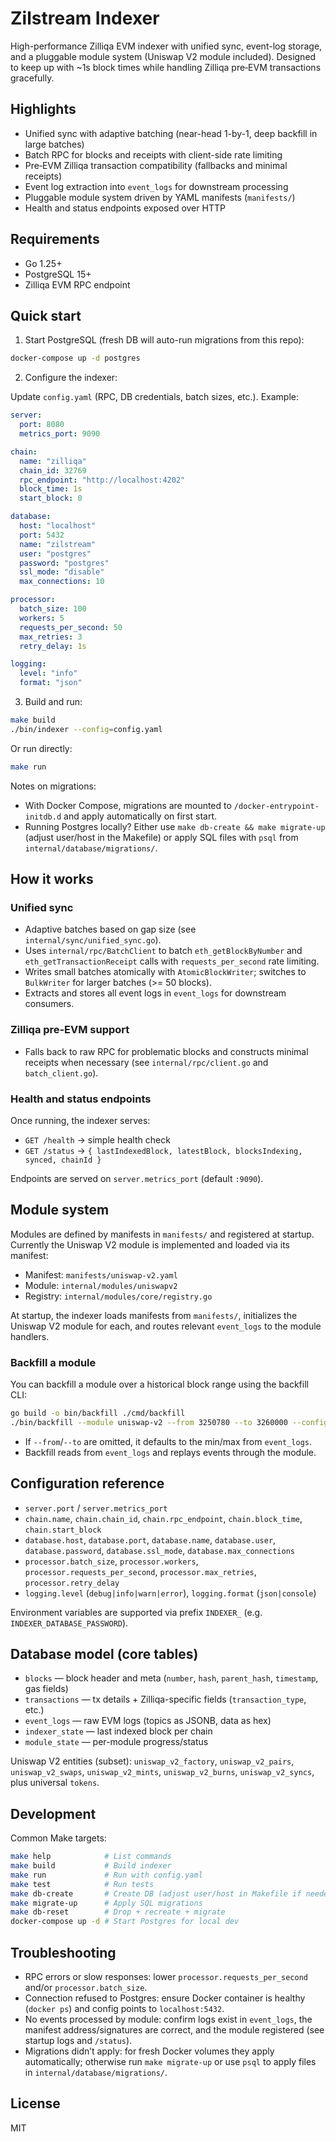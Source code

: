 # Zilstream Indexer

High-performance Zilliqa EVM indexer with unified sync, event-log storage, and a pluggable module system (Uniswap V2 module included). Designed to keep up with ~1s block times while handling Zilliqa pre‑EVM transactions gracefully.

## Highlights

- Unified sync with adaptive batching (near-head 1-by-1, deep backfill in large batches)
- Batch RPC for blocks and receipts with client-side rate limiting
- Pre‑EVM Zilliqa transaction compatibility (fallbacks and minimal receipts)
- Event log extraction into `event_logs` for downstream processing
- Pluggable module system driven by YAML manifests (`manifests/`)
- Health and status endpoints exposed over HTTP

## Requirements

- Go 1.25+
- PostgreSQL 15+
- Zilliqa EVM RPC endpoint

## Quick start

1. Start PostgreSQL (fresh DB will auto-run migrations from this repo):

```bash
docker-compose up -d postgres
```

2. Configure the indexer:

Update `config.yaml` (RPC, DB credentials, batch sizes, etc.). Example:

```yaml
server:
  port: 8080
  metrics_port: 9090

chain:
  name: "zilliqa"
  chain_id: 32769
  rpc_endpoint: "http://localhost:4202"
  block_time: 1s
  start_block: 0

database:
  host: "localhost"
  port: 5432
  name: "zilstream"
  user: "postgres"
  password: "postgres"
  ssl_mode: "disable"
  max_connections: 10

processor:
  batch_size: 100
  workers: 5
  requests_per_second: 50
  max_retries: 3
  retry_delay: 1s

logging:
  level: "info"
  format: "json"
```

3. Build and run:

```bash
make build
./bin/indexer --config=config.yaml
```

Or run directly:

```bash
make run
```

Notes on migrations:

- With Docker Compose, migrations are mounted to `/docker-entrypoint-initdb.d` and apply automatically on first start.
- Running Postgres locally? Either use `make db-create && make migrate-up` (adjust user/host in the Makefile) or apply SQL files with `psql` from `internal/database/migrations/`.

## How it works

### Unified sync

- Adaptive batches based on gap size (see `internal/sync/unified_sync.go`).
- Uses `internal/rpc/BatchClient` to batch `eth_getBlockByNumber` and `eth_getTransactionReceipt` calls with `requests_per_second` rate limiting.
- Writes small batches atomically with `AtomicBlockWriter`; switches to `BulkWriter` for larger batches (>= 50 blocks).
- Extracts and stores all event logs in `event_logs` for downstream consumers.

### Zilliqa pre‑EVM support

- Falls back to raw RPC for problematic blocks and constructs minimal receipts when necessary (see `internal/rpc/client.go` and `batch_client.go`).

### Health and status endpoints

Once running, the indexer serves:

- `GET /health` → simple health check
- `GET /status` → `{ lastIndexedBlock, latestBlock, blocksIndexing, synced, chainId }`

Endpoints are served on `server.metrics_port` (default `:9090`).

## Module system

Modules are defined by manifests in `manifests/` and registered at startup. Currently the Uniswap V2 module is implemented and loaded via its manifest:

- Manifest: `manifests/uniswap-v2.yaml`
- Module: `internal/modules/uniswapv2`
- Registry: `internal/modules/core/registry.go`

At startup, the indexer loads manifests from `manifests/`, initializes the Uniswap V2 module for each, and routes relevant `event_logs` to the module handlers.

### Backfill a module

You can backfill a module over a historical block range using the backfill CLI:

```bash
go build -o bin/backfill ./cmd/backfill
./bin/backfill --module uniswap-v2 --from 3250780 --to 3260000 --config=config.yaml
```

- If `--from`/`--to` are omitted, it defaults to the min/max from `event_logs`.
- Backfill reads from `event_logs` and replays events through the module.

## Configuration reference

- `server.port` / `server.metrics_port`
- `chain.name`, `chain.chain_id`, `chain.rpc_endpoint`, `chain.block_time`, `chain.start_block`
- `database.host`, `database.port`, `database.name`, `database.user`, `database.password`, `database.ssl_mode`, `database.max_connections`
- `processor.batch_size`, `processor.workers`, `processor.requests_per_second`, `processor.max_retries`, `processor.retry_delay`
- `logging.level` (`debug|info|warn|error`), `logging.format` (`json|console`)

Environment variables are supported via prefix `INDEXER_` (e.g. `INDEXER_DATABASE_PASSWORD`).

## Database model (core tables)

- `blocks` — block header and meta (`number`, `hash`, `parent_hash`, `timestamp`, gas fields)
- `transactions` — tx details + Zilliqa-specific fields (`transaction_type`, etc.)
- `event_logs` — raw EVM logs (topics as JSONB, data as hex)
- `indexer_state` — last indexed block per chain
- `module_state` — per-module progress/status

Uniswap V2 entities (subset): `uniswap_v2_factory`, `uniswap_v2_pairs`, `uniswap_v2_swaps`, `uniswap_v2_mints`, `uniswap_v2_burns`, `uniswap_v2_syncs`, plus universal `tokens`.

## Development

Common Make targets:

```bash
make help            # List commands
make build           # Build indexer
make run             # Run with config.yaml
make test            # Run tests
make db-create       # Create DB (adjust user/host in Makefile if needed)
make migrate-up      # Apply SQL migrations
make db-reset        # Drop + recreate + migrate
docker-compose up -d # Start Postgres for local dev
```

## Troubleshooting

- RPC errors or slow responses: lower `processor.requests_per_second` and/or `processor.batch_size`.
- Connection refused to Postgres: ensure Docker container is healthy (`docker ps`) and config points to `localhost:5432`.
- No events processed by module: confirm logs exist in `event_logs`, the manifest address/signatures are correct, and the module registered (see startup logs and `/status`).
- Migrations didn’t apply: for fresh Docker volumes they apply automatically; otherwise run `make migrate-up` or use `psql` to apply files in `internal/database/migrations/`.

## License

MIT
